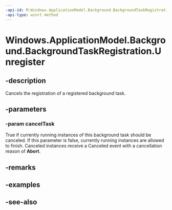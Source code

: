 ```yaml
---
-api-id: M:Windows.ApplicationModel.Background.BackgroundTaskRegistration.Unregister(System.Boolean)
-api-type: winrt method
---
```


<!-- Method syntax
public void Unregister(System.Boolean cancelTask)
-->

# Windows.ApplicationModel.Background.BackgroundTaskRegistration.Unregister

## -description
Cancels the registration of a registered background task.

## -parameters
### -param cancelTask
True if currently running instances of this background task should be canceled. If this parameter is false, currently running instances are allowed to finish. Canceled instances receive a Canceled event with a cancellation reason of **Abort**.

## -remarks

## -examples

## -see-also
